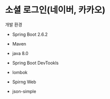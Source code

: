 # 소셜 로그인(네이버, 카카오)

개발 환경
 - Spring Boot 2.6.2
 - Maven
 - java 8.0
 
 - Spring Boot DevTookls
 - lombok
 - Spirng Web
 - json-simple
